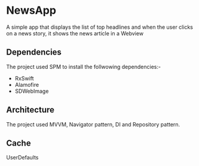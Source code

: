 # NewsApp
A simple app that displays the list of top headlines and when the user clicks on a news story, it shows the news article in a Webview

## Dependencies
The project used SPM to install the follwowing dependencies:-
- RxSwift
- Alamofire
- SDWebImage

## Architecture
The project used MVVM, Navigator pattern, DI and Repository pattern.

## Cache
UserDefaults

